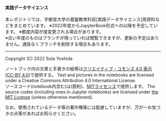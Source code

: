 #### 実践データサイエンス

本レポジトリでは、宇都宮大学の基盤教育科目[実践データサイエンス]用資料などをまとめています。
※2022年度からJupyterBook形式への以降を予定しています。
※都度内容が度変更される場合があります。  
※古い年度のものはブランチが残っていれば閲覧できますが、更新の予定はありません。通告なくブランチを削除する場合もあります。  

---
Copyright (C) 2022 Sota Yoshida

ノートブック内の文章と手書きの絵等は[クリエイティブ・コモンズ 4.0 表示](https://creativecommons.org/licenses/by/4.0/deed.ja) [(CC-BY 4.0)](https://creativecommons.org/licenses/by/4.0/deed.en)で提供する。
Text and pictures in the notebooks are licensed under a Creative Commons Attribution 4.0 International License.  
ソースコード(notebook内含む)は(原則)、[MITライセンス](https://opensource.org/licenses/MIT)で提供します。
The source codes (including ones in Jupyter notebooks) are licensed under [the MIT License](https://opensource.org/licenses/MIT) (unless otherwise mentioned).

なお、使用されているデータ等の著作権等には配慮していますが、万が一お気づきの点等があればお知らせください。
